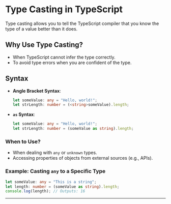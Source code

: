 
# Type Casting in TypeScript

Type casting allows you to tell the TypeScript compiler that you know the type of a value better than it does.

## **Why Use Type Casting?**
- When TypeScript cannot infer the type correctly.
- To avoid type errors when you are confident of the type.

## **Syntax**
- **Angle Bracket Syntax**:
  ```typescript
  let someValue: any = "Hello, world!";
  let strLength: number = (<string>someValue).length;
  ```
- **`as` Syntax**:
  ```typescript
  let someValue: any = "Hello, world!";
  let strLength: number = (someValue as string).length;
  ```

### **When to Use?**
- When dealing with `any` or `unknown` types.
- Accessing properties of objects from external sources (e.g., APIs).

### **Example: Casting `any` to a Specific Type**
```typescript
let someValue: any = "This is a string";
let length: number = (someValue as string).length;
console.log(length); // Outputs: 16
```

---
